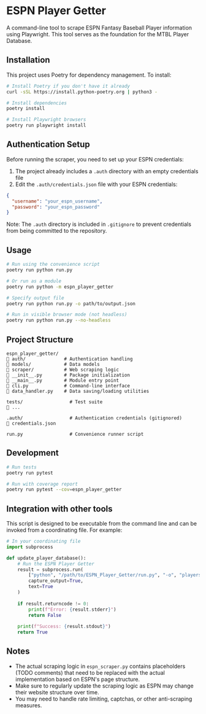 # ESPN Player Getter

A command-line tool to scrape ESPN Fantasy Baseball Player information using Playwright. This tool serves as the foundation for the MTBL Player Database.

## Installation

This project uses Poetry for dependency management. To install:

```bash
# Install Poetry if you don't have it already
curl -sSL https://install.python-poetry.org | python3 -

# Install dependencies
poetry install

# Install Playwright browsers
poetry run playwright install
```

## Authentication Setup

Before running the scraper, you need to set up your ESPN credentials:

1. The project already includes a `.auth` directory with an empty credentials file
2. Edit the `.auth/credentials.json` file with your ESPN credentials:

```json
{
  "username": "your_espn_username",
  "password": "your_espn_password"
}
```

Note: The `.auth` directory is included in `.gitignore` to prevent credentials from being committed to the repository.

## Usage

```bash
# Run using the convenience script
poetry run python run.py

# Or run as a module
poetry run python -m espn_player_getter

# Specify output file
poetry run python run.py -o path/to/output.json

# Run in visible browser mode (not headless)
poetry run python run.py --no-headless
```

## Project Structure

```
espn_player_getter/
   auth/              # Authentication handling
   models/            # Data models
   scraper/           # Web scraping logic
   __init__.py        # Package initialization
   __main__.py        # Module entry point
   cli.py             # Command-line interface
   data_handler.py    # Data saving/loading utilities

tests/                 # Test suite
   ...

.auth/                 # Authentication credentials (gitignored)
   credentials.json

run.py                 # Convenience runner script
```

## Development

```bash
# Run tests
poetry run pytest

# Run with coverage report
poetry run pytest --cov=espn_player_getter
```

## Integration with other tools

This script is designed to be executable from the command line and can be invoked from a coordinating file. For example:

```python
# In your coordinating file
import subprocess

def update_player_database():
    # Run the ESPN Player Getter
    result = subprocess.run(
        ["python", "/path/to/ESPN_Player_Getter/run.py", "-o", "players.json"],
        capture_output=True,
        text=True
    )
    
    if result.returncode != 0:
        print(f"Error: {result.stderr}")
        return False
        
    print(f"Success: {result.stdout}")
    return True
```

## Notes

- The actual scraping logic in `espn_scraper.py` contains placeholders (TODO comments) that need to be replaced with the actual implementation based on ESPN's page structure.
- Make sure to regularly update the scraping logic as ESPN may change their website structure over time.
- You may need to handle rate limiting, captchas, or other anti-scraping measures.
